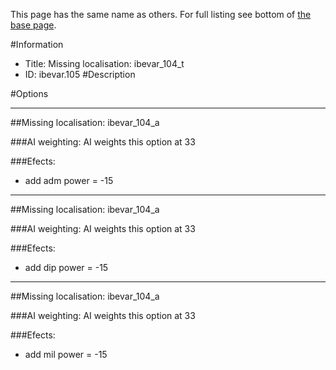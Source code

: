 This page has the same name as others. For full listing see bottom of [the base page](missing_localisation_ibevar_104_t.md).

#Information
 - Title: Missing localisation: ibevar_104_t
 - ID: ibevar.105
#Description

#Options

___
##Missing localisation: ibevar_104_a

###AI weighting:
AI weights this option at 33


###Efects:<ul><li>add adm power = -15</li></ul>

___
##Missing localisation: ibevar_104_a

###AI weighting:
AI weights this option at 33


###Efects:<ul><li>add dip power = -15</li></ul>

___
##Missing localisation: ibevar_104_a

###AI weighting:
AI weights this option at 33


###Efects:<ul><li>add mil power = -15</li></ul>
